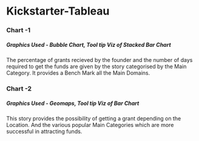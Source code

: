 # Kickstarter-Tableau


### Chart -1 
##### Graphics Used - Bubble Chart, Tool tip Viz of Stacked Bar Chart
The percentage of grants recieved by the founder and the number of days required to get the funds are given by the story categorised by the Main Category. It provides a Bench Mark all the Main Domains. 

### Chart -2 
##### Graphics Used - Geomaps, Tool tip Viz of Bar Chart
This story provides the possibility of getting a grant depending on the Location. And the various popular Main Categories which are more successful in attracting funds. 
